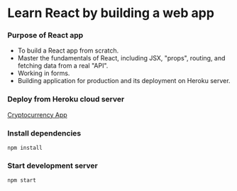 # Learn React by building a web app

### Purpose of React app
- To build a React app from scratch.
- Master the fundamentals of React, including JSX, "props", routing, and fetching data from a real "API".
- Working in forms.
- Building application for production and its deployment on Heroku server.

### Deploy from Heroku cloud server
[Cryptocurrency App](http://udemy-react-coin.herokuapp.com/currency/ripple)

### Install dependencies

```
npm install
```

### Start development server

```
npm start
```
